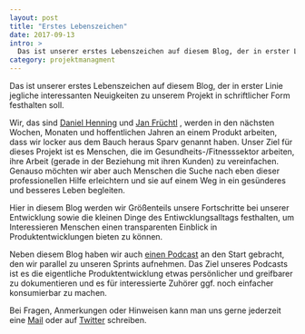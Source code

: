 ```yaml
---
layout: post
title: "Erstes Lebenszeichen"
date: 2017-09-13
intro: > 
  Das ist unserer erstes Lebenszeichen auf diesem Blog, der in erster Linie jegliche interessanten Neuigkeiten zu unserem Projekt in schriftlicher Form festhalten soll.
category: projektmanagment
---
```


Das ist unserer erstes Lebenszeichen auf diesem Blog, der in erster Linie jegliche interessanten Neuigkeiten zu unserem Projekt in schriftlicher Form festhalten soll.

Wir, das sind [Daniel Henning](https://twitter.com/puresick) und [Jan Früchtl](https://twitter.com/_coolcut) , werden in den nächsten Wochen, Monaten und hoffentlichen Jahren an einem Produkt arbeiten, dass wir locker aus dem Bauch heraus Sparv genannt haben. Unser Ziel für dieses Projekt ist es Menschen, die im Gesundheits-/Fitnesssektor arbeiten, ihre Arbeit (gerade in der Beziehung mit ihren Kunden) zu vereinfachen. Genauso möchten wir aber auch Menschen die Suche nach eben dieser professionellen Hilfe erleichtern und sie auf einem Weg in ein gesünderes und besseres Leben begleiten.

Hier in diesem Blog werden wir Größenteils unsere Fortschritte bei unserer Entwicklung sowie die kleinen Dinge des Entiwcklungsalltags festhalten, um Interessieren Menschen einen transparenten Einblick in Produktentwicklungen bieten zu können.

Neben diesem Blog haben wir auch [einen Podcast](http://telegram.sparv.de) an den Start gebracht, den wir parallel zu unseren Sprints aufnehmen. Das Ziel unseres Podcasts ist es die eigentliche Produktentwicklung etwas persönlicher und greifbarer zu dokumentieren und es für interessierte Zuhörer ggf. noch einfacher konsumierbar zu machen.

Bei Fragen, Anmerkungen oder Hinweisen kann man uns gerne jederzeit eine [Mail](mailto:hi@sparv.de) oder auf [Twitter](https://twitter.com/sparvapp) schreiben.